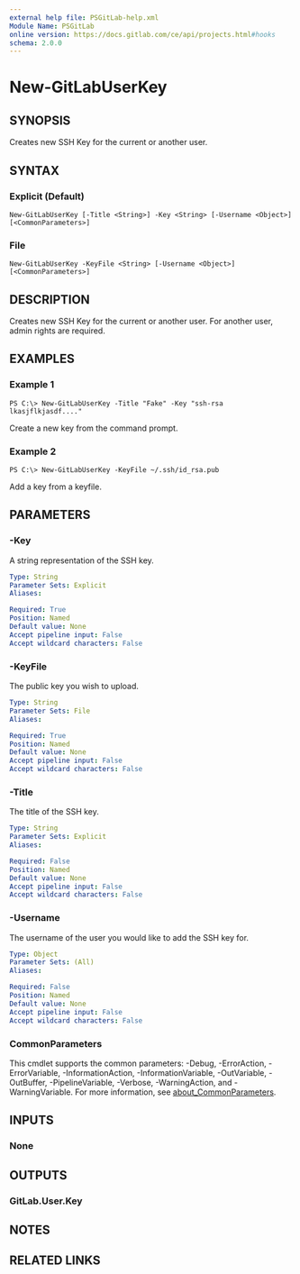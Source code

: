 ```yaml
---
external help file: PSGitLab-help.xml
Module Name: PSGitLab
online version: https://docs.gitlab.com/ce/api/projects.html#hooks
schema: 2.0.0
---
```


# New-GitLabUserKey

## SYNOPSIS
Creates new SSH Key for the current or another user.

## SYNTAX

### Explicit (Default)
```
New-GitLabUserKey [-Title <String>] -Key <String> [-Username <Object>] [<CommonParameters>]
```

### File
```
New-GitLabUserKey -KeyFile <String> [-Username <Object>] [<CommonParameters>]
```

## DESCRIPTION
Creates new SSH Key for the current or another user.
For another user, admin rights are required.

## EXAMPLES

### Example 1
```
PS C:\> New-GitLabUserKey -Title "Fake" -Key "ssh-rsa lkasjflkjasdf...."
```

Create a new key from the command prompt.

### Example 2
```
PS C:\> New-GitLabUserKey -KeyFile ~/.ssh/id_rsa.pub
```

Add a key from a keyfile.

## PARAMETERS

### -Key
A string representation of the SSH key.

```yaml
Type: String
Parameter Sets: Explicit
Aliases:

Required: True
Position: Named
Default value: None
Accept pipeline input: False
Accept wildcard characters: False
```

### -KeyFile
The public key you wish to upload.

```yaml
Type: String
Parameter Sets: File
Aliases:

Required: True
Position: Named
Default value: None
Accept pipeline input: False
Accept wildcard characters: False
```

### -Title
The title of the SSH key.

```yaml
Type: String
Parameter Sets: Explicit
Aliases:

Required: False
Position: Named
Default value: None
Accept pipeline input: False
Accept wildcard characters: False
```

### -Username
The username of the user you would like to add the SSH key for. 

```yaml
Type: Object
Parameter Sets: (All)
Aliases:

Required: False
Position: Named
Default value: None
Accept pipeline input: False
Accept wildcard characters: False
```

### CommonParameters
This cmdlet supports the common parameters: -Debug, -ErrorAction, -ErrorVariable, -InformationAction, -InformationVariable, -OutVariable, -OutBuffer, -PipelineVariable, -Verbose, -WarningAction, and -WarningVariable. For more information, see [about_CommonParameters](http://go.microsoft.com/fwlink/?LinkID=113216).

## INPUTS

### None

## OUTPUTS

### GitLab.User.Key

## NOTES

## RELATED LINKS

